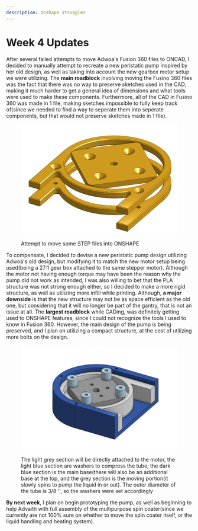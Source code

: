 ```yaml
---
description: Onshape struggles
---
```


# Week 4 Updates

After several failed attempts to move Adwoa's Fusion 360 files to ONCAD, I decided to manually attempt to recreate a new peristatic pump inspired by her old design, as well as taking into account the new gearbox motor setup we were utilizing. The **main roadblock** involving moving the Fusino 360 files was the fact that there was no way to preserve sketches used in the CAD, making it much harder to get a general idea of dimensions and what tools were used to make these components. Furthermore, all of the CAD in Fusino 360 was made in 1 file, making sketches impossible to fully keep track of(since we needed to find a way to seperate them into seperate components, but that would not preserve sketches made in 1 file).

<figure><img src="../../../.gitbook/assets/image (95).png" alt=""><figcaption><p>Attempt to move some STEP files into ONSHAPE</p></figcaption></figure>



To compensate, I decided to devise a new peristatic pump design utilizing Adwoa's old design, but modifying it to match the new motor setup being used(being a 27:1 gear box attached to the same stepper motor). Although the motor not having enough torque may have been the reason why the pump did not work as intended, I was also willing to bet that the PLA structure was not strong enough either, so I decided to make a more rigid structure, as well as utilizing more infill while printing. Although, **a major downside** is that the new structure may not be as space efficient as the old one, but considering that it will no longer be part of the gantry, that is not an issue at all. The **largest roadblock** while CADing, was definitely getting used to ONSHAPE features, since I could not recognize the tools I used to know in Fusion 360. However, the main design of the pump is being preserved, and I plan on utilizing a compact structure, at the cost of utilizing more bolts on the design.

<figure><img src="../../../.gitbook/assets/image (96).png" alt=""><figcaption><p>The light grey section will be directly attached to the motor, the light blue section are washers to compress the tube, the dark blue section is the main base(there will also be an additional base at the top, and the grey section is the moving portion(it slowly spins to pump the liquid in or out). The outer diameter of the tube is 3/8 '', so the washers were set accordingly</p></figcaption></figure>



**By next week**, I plan on begin prototyping the pump, as well as beginning to help Advaith with full assembly of the multipurpose spin coater(since we currently are not 100% sure on whether to move the spin coater itself, or the liquid handling and heating system).






